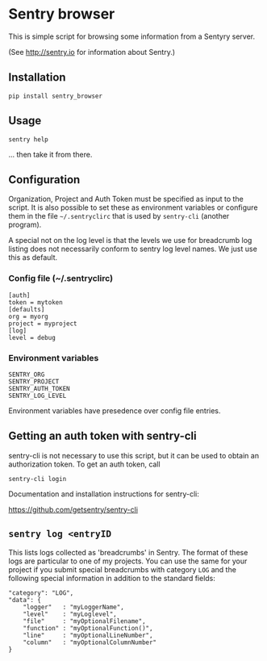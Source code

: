 # Sentry browser

This is simple script for browsing some information from a Sentyry server.

(See http://sentry.io for information about Sentry.)

## Installation

    pip install sentry_browser

## Usage

    sentry help

... then take it from there.

## Configuration

Organization, Project and Auth Token must be specified as input to the script.
It is also possible to set these as environment variables or configure them in the
file `~/.sentryclirc` that is used by `sentry-cli` (another program).

A special not on the log level is that the levels we use for breadcrumb log listing
does not necessarily conform to sentry log level names. We just use this as default.

### Config file (~/.sentryclirc)

    [auth]
    token = mytoken
    [defaults]
    org = myorg
    project = myproject
    [log]
    level = debug

### Environment variables

    SENTRY_ORG
    SENTRY_PROJECT
    SENTRY_AUTH_TOKEN 
    SENTRY_LOG_LEVEL
    
Environment variables have presedence over config file entries.

## Getting an auth token with sentry-cli

sentry-cli is not necessary to use this script, but it can be used to obtain
an authorization token. To get an auth token, call

    sentry-cli login

Documentation and installation instructions for sentry-cli:

https://github.com/getsentry/sentry-cli 


## `sentry log <entryID`

This lists logs collected as 'breadcrumbs' in Sentry.
The format of these logs are particular to one of my projects.
You can use the same for your project if you submit special breadcrumbs
with category `LOG` and the following special information in addition
to the standard fields:

    "category": "LOG",
    "data": {
        "logger"   : "myLoggerName",
        "level"    : "myLoglevel",
        "file"     : "myOptionalFilename",
        "function" : "myOptionalFunction()",
        "line"     : "myOptionalLineNumber",
        "column"   : "myOptionalColumnNumber"
    }
